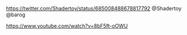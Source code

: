 https://twitter.com/Shadertoy/status/685008488678817792 @Shadertoy @barog

https://www.youtube.com/watch?v=8bF5ft-oOWU